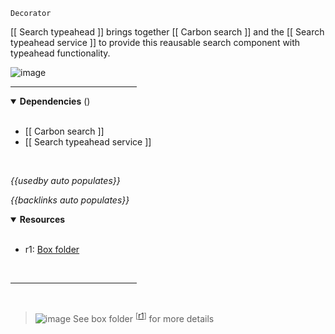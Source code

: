 `Decorator` <!-- category start --><!-- category end -->

[[ Search typeahead ]] brings together [[ Carbon search ]] and the [[ Search typeahead service ]] to provide this reausable search component with typeahead functionality.

![image](https://user-images.githubusercontent.com/3793636/119173730-43e04d00-ba2d-11eb-8a8d-0c8e6e3aec39.png)

<hr width="40%" />

<!-- toc start open="true" --><!-- toc end -->

<details open="true">
  <summary><strong>Dependencies</strong> (<!-- dependencyCount start --><!-- dependencyCount end -->)</summary><br />

- [[ Carbon search ]]
- [[ Search typeahead service ]]

<br />
</details>

<!-- usedby start open="true" -->
*{{usedby auto populates}}*
<!-- usedby end -->

<!-- backlinks start open="true" -->
*{{backlinks auto populates}}*
<!-- backlinks end -->

<a name="resources"></a>
<details open="true">
  <summary><strong>Resources</strong></summary><br />

- r1: [Box folder](#)

<br />
</details>

<hr width="40%" />

<br />

> ![image](https://user-images.githubusercontent.com/3793636/117873919-f6faba80-b265-11eb-81a5-039bdcd822e8.png)  See box folder <sup>[[r1](#resources)]</sup> for more details